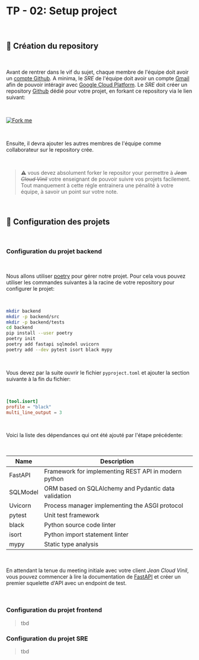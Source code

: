 # TP - 02: Setup project

<br>

## 🎉 Création du repository

<br>

Avant de rentrer dans le vif du sujet, chaque membre de l'équipe doit avoir un
[compte Github](https://github.com/signup). A minima, le _SRE_ de l'équipe doit
avoir un compte [Gmail](https://www.google.com/account/about/) afin de pouvoir
intéragir avec [Google Cloud Platform](https://cloud.google.com). Le _SRE_ doit
créer un repository [Github](https://github.com) dédié pour votre projet, en
forkant ce repository via le lien suivant:

<br>

[![Fork me](https://badgen.net/badge/Github/Fork%20Me/?scale=2&icon=github)](https://github.com/Faylixe/ceri-m1-ecommerce-2022/fork)

<br>

Ensuite, il devra ajouter les autres membres de l'équipe comme collaborateur sur
le repository crée.

<br>

> :warning: vous devez absolument forker le repositor your permettre à ~~_Jean Cloud Vinil_~~
votre enseignant de pouvoir suivre vos projets facilement. Tout manquement à cette régle
entrainera une pénalité à votre équipe, à savoir un point sur votre note.

<br>

## 🔨 Configuration des projets

<br>

### Configuration du projet backend

<br>

Nous allons utiliser [poetry](https://www.python-poetry.org) pour gérer notre projet.
Pour cela vous pouvez utiliser les commandes suivantes à la racine de votre repository
pour configurer le projet:

<br>

```bash
mkdir backend
mkdir -p backend/src
mkdir -p backend/tests
cd backend
pip install --user poetry
poetry init
poetry add fastapi sqlmodel uvicorn
poetry add --dev pytest isort black mypy
```

<br>

Vous devez par la suite ouvrir le fichier `pyproject.toml` et ajouter la section suivante
à la fin du fichier:

<br>

```toml
[tool.isort]
profile = "black"
multi_line_output = 3
```

<br>

Voici la liste des dépendances qui ont été ajouté par l'étape précédente:

<br>

| Name     | Description                                          |
| -------  | ---------------------------------------------------- |
| FastAPI  | Framework for implementing REST API in modern python |
| SQLModel | ORM based on SQLAlchemy and Pydantic data validation |
| Uvicorn  | Process manager implementing the ASGI protocol       |
| pytest   | Unit test framework                                  |
| black    | Python source code linter                            |
| isort    | Python import statement linter                       |
| mypy     | Static type analysis                                 |

<br>

En attendant la tenue du meeting initiale avec votre client _Jean Cloud Vinil_,
vous pouvez commencer à lire la documentation de [FastAPI](https://fastapi.tiangolo.com)
et créer un premier squelette d'API avec un endpoint de test.

<br>

### Configuration du projet frontend

> tbd

### Configuration du projet SRE

> tbd
